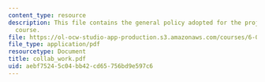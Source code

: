```yaml
---
content_type: resource
description: This file contains the general policy adopted for the projects for the
  course.
file: https://ol-ocw-studio-app-production.s3.amazonaws.com/courses/6-001-structure-and-interpretation-of-computer-programs-spring-2005/aebf75245c04bb42cd65756bd9e597c6_collab_work.pdf
file_type: application/pdf
resourcetype: Document
title: collab_work.pdf
uid: aebf7524-5c04-bb42-cd65-756bd9e597c6
---
```

